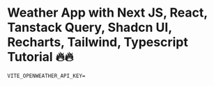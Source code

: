 # Weather App with Next JS, React, Tanstack Query, Shadcn UI, Recharts, Tailwind, Typescript Tutorial 🔥🔥




```
VITE_OPENWEATHER_API_KEY=
```
